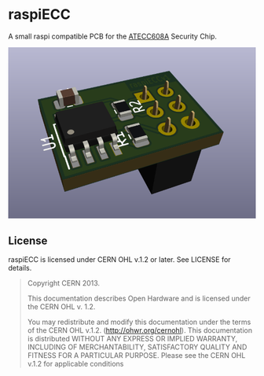 raspiECC
========

A small raspi compatible PCB for the [ATECC608A](https://www.microchip.com/wwwproducts/en/ATECC608A) Security Chip.

![raspiECCv1](https://raw.githubusercontent.com/mgit-at/raspiECC/master/raspiECCv1.png)

License
-------

raspiECC is licensed under CERN OHL v.1.2 or later.
See LICENSE for details.

> Copyright CERN 2013.
>
> This documentation describes Open Hardware and is licensed under the
> CERN OHL v. 1.2.
>
> You may redistribute and modify this documentation under the terms of the
> CERN OHL v.1.2. (http://ohwr.org/cernohl). This documentation is distributed
> WITHOUT ANY EXPRESS OR IMPLIED WARRANTY, INCLUDING OF
> MERCHANTABILITY, SATISFACTORY QUALITY AND FITNESS FOR A
> PARTICULAR PURPOSE. Please see the CERN OHL v.1.2 for applicable
> conditions
